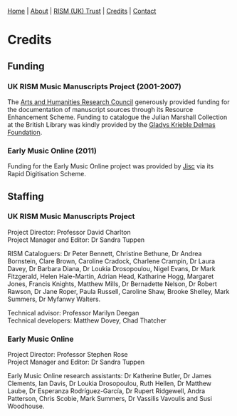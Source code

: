 [Home](/) | [About](/about) | [RISM (UK) Trust](/rism_uk_trust) | [Credits](/acknowledgements) | [Contact](/contact)  
  
# Credits  

## Funding  

### UK RISM Music Manuscripts Project (2001-2007)  

The <a href="https://ahrc.ukri.org/" target="_blank">Arts and Humanities Research Council</a> generously provided funding for the documentation of manuscript sources through its Resource Enhancement Scheme. Funding to catalogue the Julian Marshall Collection at the British Library was kindly provided by the <a href="http://delmas.org/" target="_blank">Gladys Krieble Delmas Foundation</a>.   

### Early Music Online (2011)  

Funding for the Early Music Online project was provided by <a href="https://www.jisc.ac.uk/" target="_blank">Jisc</a> via its Rapid Digitisation Scheme.  

## Staffing  

### UK RISM Music Manuscripts Project  

Project Director: Professor David Charlton  
Project Manager and Editor: Dr Sandra Tuppen  

RISM Cataloguers: Dr Peter Bennett, Christine Bethune, Dr Andrea Bornstein, Clare Brown, Caroline Cradock, Charlene Crampin, Dr Laura Davey, Dr Barbara Diana, Dr Loukia Drosopoulou, Nigel Evans, Dr Mark Fitzgerald, Helen Hale-Martin, Adrian Head, Katharine Hogg, Margaret Jones, Francis Knights, Matthew Mills, Dr Bernadette Nelson, Dr Robert Rawson, Dr Jane Roper, Paula Russell, Caroline Shaw, Brooke Shelley, Mark Summers, Dr Myfanwy Walters.  

Technical advisor: Professor Marilyn Deegan  
Technical developers: Matthew Dovey, Chad Thatcher  


### Early Music Online  

Project Director: Professor Stephen Rose  
Project Manager and Editor: Dr Sandra Tuppen  

Early Music Online research assistants: Dr Katherine Butler, Dr James Clements, Ian Davis, Dr Loukia Drosopoulou, Ruth Hellen, Dr Matthew Laube, Dr Esperanza Rodríguez-García, Dr Rupert Ridgewell, Andra Patterson, Chris Scobie, Mark Summers, Dr Vassilis Vavoulis and Susi Woodhouse.   
